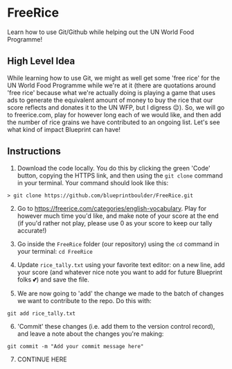 # FreeRice
Learn how to use Git/Github while helping out the UN World Food Programme!

## High Level Idea
While learning how to use Git, we might as well get some 'free rice' for the UN World Food Programme while we're at it (there are quotations around 'free rice' because what we're actually doing is playing a game that uses ads to generate the equivalent amount of money to buy the rice that our score reflects and donates it to the UN WFP, but I digress 😌). So, we will go to freerice.com, play for however long each of we would like, and then add the number of rice grains we have contributed to an ongoing list. Let's see what kind of impact Blueprint can have!

## Instructions
1. Download the code locally. You do this by clicking the green 'Code' button, copying the HTTPS link, and then using the `git clone` command in your terminal. Your command should look like this: 
```
> git clone https://github.com/blueprintboulder/FreeRice.git
```

2. Go to https://freerice.com/categories/english-vocabulary. Play for however much time you'd like, and make note of your score at the end (if you'd rather not play, please use 0 as your score to keep our tally accurate!)

3. Go inside the `FreeRice` folder (our repository) using the `cd` command in your terminal: `cd FreeRice`

4. Update `rice_tally.txt` using your favorite text editor: on a new line, add your score (and whatever nice note you want to add for future Blueprint folks 💕) and save the file.

5. We are now going to 'add' the change we made to the batch of changes we want to contribute to the repo. Do this with:
```
git add rice_tally.txt
```

6. 'Commit' these changes (i.e. add them to the version control record), and leave a note about the changes you're making:
```
git commit -m "Add your commit message here"
```

7. CONTINUE HERE
